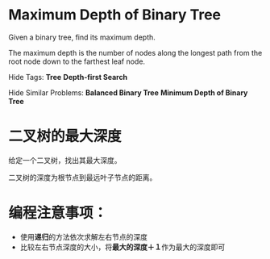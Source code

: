 # Maximum Depth of Binary Tree

Given a binary tree, find its maximum depth.

The maximum depth is the number of nodes along the longest path from the root node down to the farthest leaf node.

Hide Tags: **Tree**  **Depth-first Search**

Hide Similar Problems: **Balanced Binary Tree**  **Minimum Depth of Binary Tree**

# 二叉树的最大深度

给定一个二叉树，找出其最大深度。

二叉树的深度为根节点到最远叶子节点的距离。

# 编程注意事项：
- 使用**递归**的方法依次求解左右节点的深度
- 比较左右节点深度的大小，将**最大的深度＋１**作为最大的深度即可

